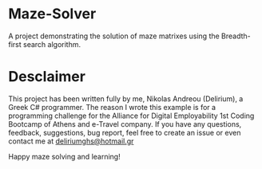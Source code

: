 # Maze-Solver
A project demonstrating the solution of maze matrixes using the Breadth-first search algorithm.

# Desclaimer
This project has been written fully by me, Nikolas Andreou (Delirium), a Greek C# programmer. The reason I wrote this example is for a
programming challenge for the Alliance for Digital Employability 1st Coding Bootcamp of Athens and e-Travel company. If you have any questions, feedback, suggestions, bug report, feel free to create an issue or even contact me at deliriumghs@hotmail.gr

Happy maze solving and learning!
